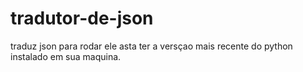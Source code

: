 # tradutor-de-json
traduz json 
para rodar ele asta ter a versçao mais recente do python instalado em sua maquina. 
